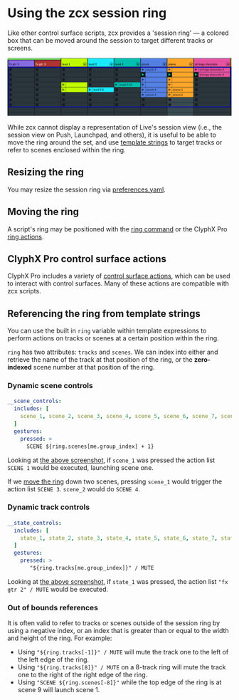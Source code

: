 # Using the zcx session ring

Like other control surface scripts, zcx provides a 'session ring' — a colored box that can be moved around the session to target different tracks or screens.

![A screenshot of the zcx session ring in Ableton Live 12](/lessons/img/session-ring-1.png)


While zcx cannot display a representation of Live's session view (i.e., the session view on Push, Launchpad, and others), it is useful to be able to move the ring around the set, and use [template strings](/reference/template-reference/#template-strings) to target tracks or refer to scenes enclosed within the ring.

## Resizing the ring

You may resize the session ring via [preferences.yaml](/reference/configuration-files/preferences#session-ring).

## Moving the ring

A script's ring may be positioned with the [ring command](/reference/command-reference#ring) or the ClyphX Pro [ring actions](https://www.cxpman.com/action-reference/control-surface-actions/#cs-n-ring-tx-sy).

## ClyphX Pro control surface actions

ClyphX Pro includes a variety of [control surface actions](https://www.cxpman.com/action-reference/control-surface-actions/), which can be used to interact with control surfaces. Many of these actions are compatible with zcx scripts.

## Referencing the ring from template strings

You can use the built in `ring` variable within template expressions to perform actions on tracks or scenes at a certain position within the ring.

`ring` has two attributes: `tracks` and `scenes`. We can index into either and retrieve the name of the track at that position of the ring, or the **zero-indexed** scene number at that position of the ring.

### Dynamic scene controls

```yaml
__scene_controls:
  includes: [
    scene_1, scene_2, scene_3, scene_4, scene_5, scene_6, scene_7, scene_8
  ]
  gestures:
    pressed: >
      SCENE ${ring.scenes[me.group_index] + 1}
```

Looking at [the above screenshot](#using-the-zcx-session-ring), if `scene_1` was pressed the action list `SCENE 1` would be executed, launching scene one.

If we [move the ring](#moving-the-ring) down two scenes, pressing `scene_1` would trigger the action list `SCENE 3`. `scene_2` would do `SCENE 4`.

### Dynamic track controls
```yaml
__state_controls:
  includes: [
    state_1, state_2, state_3, state_4, state_5, state_6, state_7, state_8
  ]
  gestures:
    pressed: >
       "${ring.tracks[me.group_index]}" / MUTE
```

Looking at [the above screenshot](#using-the-zcx-session-ring), if `state_1` was pressed, the action list `"fx gtr 2" / MUTE` would be executed.

### Out of bounds references

It is often valid to refer to tracks or scenes outside of the session ring by using a negative index, or an index that is greater than or equal to the width and height of the ring. For example:

- Using `"${ring.tracks[-1]}" / MUTE` will mute the track one to the left of the left edge of the ring.
- Using `"${ring.tracks[8]}" / MUTE` on a 8-track ring will mute the track one to the right of the right edge of the ring.
- Using `"SCENE ${ring.scenes[-8]}"` while the top edge of the ring is at scene 9 will launch scene 1.
